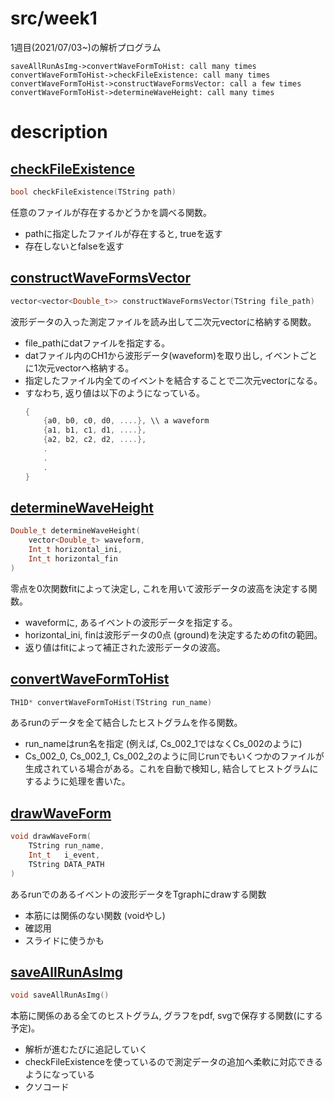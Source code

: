 # src/week1
1週目(2021/07/03~)の解析プログラム
```sequence
saveAllRunAsImg->convertWaveFormToHist: call many times
convertWaveFormToHist->checkFileExistence: call many times
convertWaveFormToHist->constructWaveFormsVector: call a few times
convertWaveFormToHist->determineWaveHeight: call many times
```

# description
## [checkFileExistence](https://github.com/hmdyt/b4ex_semiconductor/blob/main/src/week1/checkFileExistence.C)  
```cpp
bool checkFileExistence(TString path)
```
任意のファイルが存在するかどうかを調べる関数。
- pathに指定したファイルが存在すると, trueを返す
- 存在しないとfalseを返す

## [constructWaveFormsVector](https://github.com/hmdyt/b4ex_semiconductor/blob/main/src/week1/constructWaveFormsVector.C)   
```cpp
vector<vector<Double_t>> constructWaveFormsVector(TString file_path)
```
波形データの入った測定ファイルを読み出して二次元vectorに格納する関数。
- file_pathにdatファイルを指定する。
- datファイル内のCH1から波形データ(waveform)を取り出し, イベントごとに1次元vectorへ格納する。
- 指定したファイル内全てのイベントを結合することで二次元vectorになる。
- すなわち, 返り値は以下のようになっている。
    ```cpp
    {
        {a0, b0, c0, d0, ....}, \\ a waveform
        {a1, b1, c1, d1, ....},
        {a2, b2, c2, d2, ....},
        .
        .
        .
    }
    ```

## [determineWaveHeight](https://github.com/hmdyt/b4ex_semiconductor/blob/main/src/week1/determineWaveHeight.C)  
```cpp
Double_t determineWaveHeight(
    vector<Double_t> waveform,
    Int_t horizontal_ini,
    Int_t horizontal_fin
)
```
零点を0次関数fitによって決定し, これを用いて波形データの波高を決定する関数。
- waveformに, あるイベントの波形データを指定する。  
- horizontal_ini, finは波形データの0点 (ground)を決定するためのfitの範囲。
- 返り値はfitによって補正された波形データの波高。

## [convertWaveFormToHist](https://github.com/hmdyt/b4ex_semiconductor/blob/main/src/week1/convertWaveFormToHist.C)  
```cpp
TH1D* convertWaveFormToHist(TString run_name)
```
あるrunのデータを全て結合したヒストグラムを作る関数。
- run_nameはrun名を指定 (例えば, Cs_002_1ではなくCs_002のように)
- Cs_002_0, Cs_002_1, Cs_002_2のように同じrunでもいくつかのファイルが生成されている場合がある。これを自動で検知し, 結合してヒストグラムにするように処理を書いた。

## [drawWaveForm](https://github.com/hmdyt/b4ex_semiconductor/blob/main/src/week1/drawWaveForm.C)  
```cpp
void drawWaveForm(
    TString run_name,
    Int_t   i_event,
    TString DATA_PATH
)
```
あるrunでのあるイベントの波形データをTgraphにdrawする関数
- 本筋には関係のない関数 (voidやし)
- 確認用
- スライドに使うかも

## [saveAllRunAsImg](https://github.com/hmdyt/b4ex_semiconductor/blob/main/src/week1/saveAllRunAsImg.C)  
```cpp
void saveAllRunAsImg()
```
本筋に関係のある全てのヒストグラム, グラフをpdf, svgで保存する関数(にする予定)。
- 解析が進むたびに追記していく
- checkFileExistenceを使っているので測定データの追加へ柔軟に対応できるようになっている
- クソコード